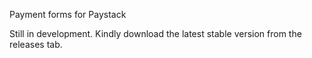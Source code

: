 Payment forms for Paystack

Still in development. Kindly download the latest stable version from the releases tab. 
